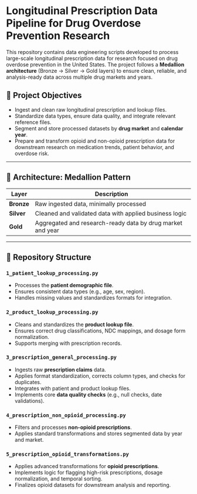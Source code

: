 # Longitudinal Prescription Data Pipeline for Drug Overdose Prevention Research

This repository contains data engineering scripts developed to process large-scale longitudinal prescription data for research focused on drug overdose prevention in the United States. The project follows a **Medallion architecture** (Bronze → Silver → Gold layers) to ensure clean, reliable, and analysis-ready data across multiple drug markets and years.

## 🎯 Project Objectives

- Ingest and clean raw longitudinal prescription and lookup files.
- Standardize data types, ensure data quality, and integrate relevant reference files.
- Segment and store processed datasets by **drug market** and **calendar year**.
- Prepare and transform opioid and non-opioid prescription data for downstream research on medication trends, patient behavior, and overdose risk.

---

## 🧱 Architecture: Medallion Pattern

| **Layer** | **Description** |
|-----------|-----------------|
| **Bronze** | Raw ingested data, minimally processed |
| **Silver** | Cleaned and validated data with applied business logic |
| **Gold** | Aggregated and research-ready data by drug market and year |

---

## 📁 Repository Structure

### `1_patient_lookup_processing.py`
- Processes the **patient demographic file**.
- Ensures consistent data types (e.g., age, sex, region).
- Handles missing values and standardizes formats for integration.

### `2_product_lookup_processing.py`
- Cleans and standardizes the **product lookup file**.
- Ensures correct drug classifications, NDC mappings, and dosage form normalization.
- Supports merging with prescription records.

### `3_prescription_general_processing.py`
- Ingests raw **prescription claims** data.
- Applies format standardization, corrects column types, and checks for duplicates.
- Integrates with patient and product lookup files.
- Implements core **data quality checks** (e.g., null checks, date validations).

### `4_prescription_non_opioid_processing.py`
- Filters and processes **non-opioid prescriptions**.
- Applies standard transformations and stores segmented data by year and market.

### `5_prescription_opioid_transformations.py`
- Applies advanced transformations for **opioid prescriptions**.
- Implements logic for flagging high-risk prescriptions, dosage normalization, and temporal sorting.
- Finalizes opioid datasets for downstream analysis and reporting.




